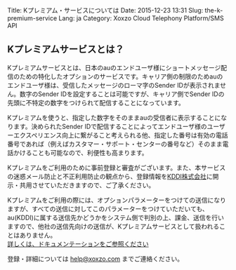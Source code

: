 Title: Kプレミアム・サービスについては
Date: 2015-12-23 13:31
Slug: the-k-premium-service
Lang: ja
Category: Xoxzo Cloud Telephony Platform/SMS API

## Kプレミアムサービスとは？

Kプレミアムサービスとは、日本のauのエンドユーザ様にショートメッセージ配信のための特化したオプションのサービスです。キャリア側の制限のためauのエンドユーザ様は、受信したメッセージのローマ字のSender IDが表示されません。数字のSender IDを設定することは可能ですが、キャリア側でSender IDの先頭に不特定の数字をつけられて配信することになっています。

Kプレミアムを使うと、指定した数字をそのままauの受信者に表示することになります。決められたSender IDで配信することによってエンドユーザ様のユーザーエクスペリエンス向上に繋がること考えられる他、指定した番号は有効の電話番号であれば（例えばカスタマー・サポート・センターの番号など）そのまま電話かけることも可能なので、利便性も高まります。

Kプレミアムをご利用のために事前登録と審査がございます。また、本サービスの迷惑メール防止と不正利用防止の観点から、登録情報を[KDDI株式会社](http://www.kddi.com/)に開示・共用させていただきますので、ご了承ください。

Kプレミアムをご利用の際には、オプションパラメーターをつけての送信になりますが、すべての送信に対してこのパラメーターをつけていただいても、au(KDDI)に属する送信先かどうかをシステム側で判別の上、課金、送信を行いますので、他社の送信先向けの送信が、Kプレミアムサービスとして扱われることはありません。<br>
[詳しくは、ドキュメンテーションをご参照ください](http://docs.xoxzo.com/ja/sms.html#jp-specific-optional-parameters)

登録・詳細については [help@xoxzo.com](mailto:help@xoxzo.com) までご連絡ください。
